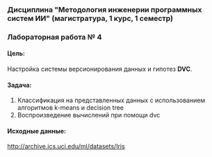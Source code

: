 ### Дисциплина "Методология инженерии программных систем ИИ" (магистратура, 1 курс, 1 семестр)
### Лабораторная работа № 4 

#### Цель: 
Настройка системы версионирования данных и гипотез **DVC**.

#### Задача:
1. Классификация на представленных данных с использованием алгоритмов k-means и decision tree
2. Воспроизведение вычислений при помощи dvc

#### Исходные данные:
http://archive.ics.uci.edu/ml/datasets/Iris
